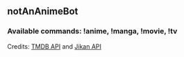 ## notAnAnimeBot

### Available commands: !anime, !manga, !movie, !tv

Credits: [TMDB API](https://developer.themoviedb.org/v4/reference/intro/getting-started) and [Jikan API](https://jikan.moe/)
